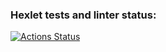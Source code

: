 ### Hexlet tests and linter status:
[![Actions Status](https://github.com/tunet/php-project-57/workflows/hexlet-check/badge.svg)](https://github.com/tunet/php-project-57/actions)